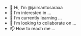 - 👋 Hi, I’m @jairsantosaraxa
- 👀 I’m interested in ...
- 🌱 I’m currently learning ...
- 💞️ I’m looking to collaborate on ...
- 📫 How to reach me ...

<!---
jairsantosaraxa/jairsantosaraxa is a ✨ special ✨ repository because its `README.md` (this file) appears on your GitHub profile.
You can click the Preview link to take a look at your changes.
--->
